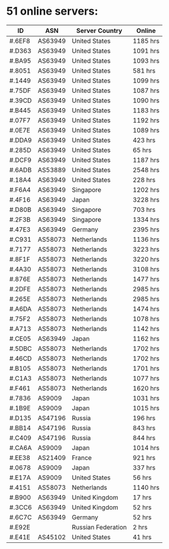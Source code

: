 # 51 online servers:

| ID | ASN | Server Country | Online |
| ------ | ------ | ------ | ------ |
| #.6EF8 | AS63949 | United States | 1185 hrs |
| #.D363 | AS63949 | United States | 1091 hrs |
| #.BA95 | AS63949 | United States | 1093 hrs |
| #.8051 | AS63949 | United States | 581 hrs |
| #.1449 | AS63949 | United States | 1099 hrs |
| #.75DF | AS63949 | United States | 1087 hrs |
| #.39CD | AS63949 | United States | 1090 hrs |
| #.B445 | AS63949 | United States | 1183 hrs |
| #.07F7 | AS63949 | United States | 1192 hrs |
| #.0E7E | AS63949 | United States | 1089 hrs |
| #.DDA9 | AS63949 | United States | 423 hrs |
| #.285D | AS63949 | United States | 65 hrs |
| #.DCF9 | AS63949 | United States | 1187 hrs |
| #.6ADB | AS53889 | United States | 2548 hrs |
| #.18A4 | AS63949 | United States | 228 hrs |
| #.F6A4 | AS63949 | Singapore | 1202 hrs |
| #.4F16 | AS63949 | Japan | 3228 hrs |
| #.D80B | AS63949 | Singapore | 703 hrs |
| #.2F3B | AS63949 | Singapore | 1334 hrs |
| #.47E3 | AS63949 | Germany | 2395 hrs |
| #.C931 | AS58073 | Netherlands | 1136 hrs |
| #.7177 | AS58073 | Netherlands | 3223 hrs |
| #.8F1F | AS58073 | Netherlands | 3220 hrs |
| #.4A30 | AS58073 | Netherlands | 3108 hrs |
| #.876E | AS58073 | Netherlands | 1477 hrs |
| #.2DFE | AS58073 | Netherlands | 2985 hrs |
| #.265E | AS58073 | Netherlands | 2985 hrs |
| #.A6DA | AS58073 | Netherlands | 1474 hrs |
| #.75F2 | AS58073 | Netherlands | 1078 hrs |
| #.A713 | AS58073 | Netherlands | 1142 hrs |
| #.CE05 | AS63949 | Japan | 1162 hrs |
| #.5DBC | AS58073 | Netherlands | 1702 hrs |
| #.46CD | AS58073 | Netherlands | 1702 hrs |
| #.B105 | AS58073 | Netherlands | 1701 hrs |
| #.C1A3 | AS58073 | Netherlands | 1077 hrs |
| #.F461 | AS58073 | Netherlands | 1620 hrs |
| #.7836 | AS9009 | Japan | 1031 hrs |
| #.1B9E | AS9009 | Japan | 1015 hrs |
| #.D135 | AS47196 | Russia | 196 hrs |
| #.BB14 | AS47196 | Russia | 843 hrs |
| #.C409 | AS47196 | Russia | 844 hrs |
| #.CA6A | AS9009 | Japan | 1014 hrs |
| #.EE38 | AS21409 | France | 921 hrs |
| #.0678 | AS9009 | Japan | 337 hrs |
| #.E17A | AS9009 | United States | 56 hrs |
| #.4151 | AS58073 | Netherlands | 1140 hrs |
| #.B900 | AS63949 | United Kingdom | 17 hrs |
| #.3CC6 | AS63949 | United Kingdom | 52 hrs |
| #.6C7C | AS63949 | Germany | 52 hrs |
| #.E92E |  | Russian Federation | 2 hrs |
| #.E41E | AS45102 | United States | 41 hrs |

